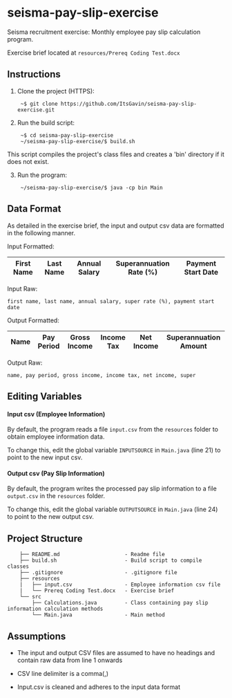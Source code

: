 # seisma-pay-slip-exercise
Seisma recruitment exercise: Monthly employee pay slip calculation program.

Exercise brief located at ``resources/Prereq Coding Test.docx``

## Instructions
1. Clone the project (HTTPS):

        ~$ git clone https://github.com/ItsGavin/seisma-pay-slip-exercise.git

2. Run the build script:

        ~$ cd seisma-pay-slip-exercise
        ~/seisma-pay-slip-exercise/$ build.sh

This script compiles the project's class files and creates a 'bin' directory if it does not exist.

3. Run the program:

        ~/seisma-pay-slip-exercise/$ java -cp bin Main

## Data Format
As detailed in the exercise brief, the input and output csv data are formatted in the following manner.

Input Formatted:

| First Name | Last Name | Annual Salary | Superannuation Rate (%) | Payment Start Date |
| --- | --- | --- | --- | --- |

Input Raw:

``first name, last name, annual salary, super rate (%), payment start date``

Output Formatted:

| Name | Pay Period | Gross Income | Income Tax | Net Income | Superannuation Amount |
| --- | --- | --- | --- | --- | --- |

Output Raw:

``name, pay period, gross income, income tax, net income, super``

## Editing Variables
#### Input csv (Employee Information)
By default, the program reads a file ``input.csv`` from the ``resources`` folder to obtain employee information data.

To change this, edit the global variable ``INPUTSOURCE`` in ``Main.java`` (line 21) to point to the new input csv.

#### Output csv (Pay Slip Information)
By default, the program writes the processed pay slip information to a file ``output.csv`` in the ``resources`` folder.

To change this, edit the global variable ``OUTPUTSOURCE`` in ``Main.java`` (line 24) to point to the new output csv.

## Project Structure
        ├── README.md                     - Readme file
        ├── build.sh                      - Build script to compile classes
        ├── .gitignore                    - .gitignore file
        ├── resources
        |   ├── input.csv                 - Employee information csv file
        |   └── Prereq Coding Test.docx   - Exercise brief
        └── src
            ├── Calculations.java         - Class containing pay slip information calculation methods
            └── Main.java                 - Main method

## Assumptions
- The input and output CSV files are assumed to have no headings and contain raw data from line 1 onwards

- CSV line delimiter is a comma(,)

- Input.csv is cleaned and adheres to the input data format
